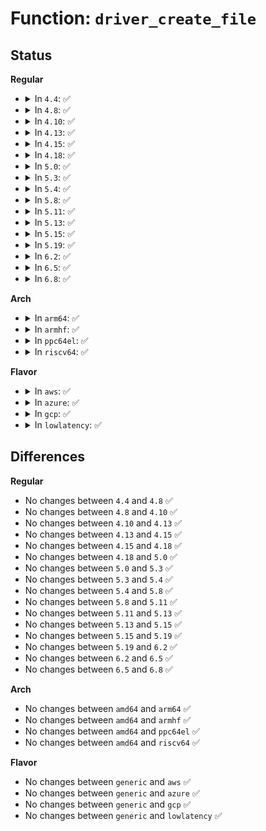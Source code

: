 # Function: <code>driver_create_file</code>

## Status
<b>Regular</b>
<ul>
<li>
<details>
<summary>In <code>4.4</code>: ✅</summary>

```c
int driver_create_file(struct device_driver *drv, const struct driver_attribute *attr);
```

**Collision:** Unique Global

**Inline:** No

**Transformation:** False

**Instances:**

```
In drivers/base/driver.c (ffffffff8154c820)
Location: drivers/base/driver.c:102
Inline: False
Direct callers:
  - drivers/base/bus.c:bus_add_driver
  - drivers/base/bus.c:bus_add_driver
  - drivers/base/bus.c:bus_add_driver
  - drivers/usb/core/driver.c:usb_register_driver
  - drivers/usb/core/driver.c:usb_register_driver
```
**Symbols:**

```
ffffffff8154c820-ffffffff8154c841: driver_create_file (STB_GLOBAL)
```
</details>
</li>
<li>
<details>
<summary>In <code>4.8</code>: ✅</summary>

```c
int driver_create_file(struct device_driver *drv, const struct driver_attribute *attr);
```

**Collision:** Unique Global

**Inline:** No

**Transformation:** False

**Instances:**

```
In drivers/base/driver.c (ffffffff8159e610)
Location: drivers/base/driver.c:102
Inline: False
Direct callers:
  - drivers/base/bus.c:bus_add_driver
  - drivers/base/bus.c:bus_add_driver
  - drivers/base/bus.c:bus_add_driver
  - drivers/usb/core/driver.c:usb_register_driver
  - drivers/usb/core/driver.c:usb_register_driver
```
**Symbols:**

```
ffffffff8159e610-ffffffff8159e631: driver_create_file (STB_GLOBAL)
```
</details>
</li>
<li>
<details>
<summary>In <code>4.10</code>: ✅</summary>

```c
int driver_create_file(struct device_driver *drv, const struct driver_attribute *attr);
```

**Collision:** Unique Global

**Inline:** No

**Transformation:** False

**Instances:**

```
In drivers/base/driver.c (ffffffff815ccbc0)
Location: drivers/base/driver.c:102
Inline: False
Direct callers:
  - drivers/base/bus.c:bus_add_driver
  - drivers/base/bus.c:bus_add_driver
  - drivers/base/bus.c:bus_add_driver
  - drivers/usb/core/driver.c:usb_register_driver
  - drivers/usb/core/driver.c:usb_register_driver
```
**Symbols:**

```
ffffffff815ccbc0-ffffffff815ccbe1: driver_create_file (STB_GLOBAL)
```
</details>
</li>
<li>
<details>
<summary>In <code>4.13</code>: ✅</summary>

```c
int driver_create_file(struct device_driver *drv, const struct driver_attribute *attr);
```

**Collision:** Unique Global

**Inline:** No

**Transformation:** False

**Instances:**

```
In drivers/base/driver.c (ffffffff815e1710)
Location: drivers/base/driver.c:102
Inline: False
Direct callers:
  - drivers/base/bus.c:bus_add_driver
  - drivers/base/bus.c:bus_add_driver
  - drivers/base/bus.c:bus_add_driver
```
**Symbols:**

```
ffffffff815e1710-ffffffff815e1731: driver_create_file (STB_GLOBAL)
```
</details>
</li>
<li>
<details>
<summary>In <code>4.15</code>: ✅</summary>

```c
int driver_create_file(struct device_driver *drv, const struct driver_attribute *attr);
```

**Collision:** Unique Global

**Inline:** No

**Transformation:** False

**Instances:**

```
In drivers/base/driver.c (ffffffff81648870)
Location: drivers/base/driver.c:102
Inline: False
Direct callers:
  - drivers/base/bus.c:bus_add_driver
  - drivers/base/bus.c:bus_add_driver
  - drivers/base/bus.c:bus_add_driver
```
**Symbols:**

```
ffffffff81648870-ffffffff81648891: driver_create_file (STB_GLOBAL)
```
</details>
</li>
<li>
<details>
<summary>In <code>4.18</code>: ✅</summary>

```c
int driver_create_file(struct device_driver *drv, const struct driver_attribute *attr);
```

**Collision:** Unique Global

**Inline:** No

**Transformation:** False

**Instances:**

```
In drivers/base/driver.c (ffffffff81683e20)
Location: drivers/base/driver.c:100
Inline: False
Direct callers:
  - drivers/base/bus.c:bus_add_driver
  - drivers/base/bus.c:bus_add_driver
  - drivers/base/bus.c:bus_add_driver
```
**Symbols:**

```
ffffffff81683e20-ffffffff81683e41: driver_create_file (STB_GLOBAL)
```
</details>
</li>
<li>
<details>
<summary>In <code>5.0</code>: ✅</summary>

```c
int driver_create_file(struct device_driver *drv, const struct driver_attribute *attr);
```

**Collision:** Unique Global

**Inline:** No

**Transformation:** False

**Instances:**

```
In drivers/base/driver.c (ffffffff816a3af0)
Location: drivers/base/driver.c:100
Inline: False
Direct callers:
  - drivers/base/bus.c:bus_add_driver
  - drivers/base/bus.c:bus_add_driver
  - drivers/base/bus.c:bus_add_driver
```
**Symbols:**

```
ffffffff816a3af0-ffffffff816a3b11: driver_create_file (STB_GLOBAL)
```
</details>
</li>
<li>
<details>
<summary>In <code>5.3</code>: ✅</summary>

```c
int driver_create_file(struct device_driver *drv, const struct driver_attribute *attr);
```

**Collision:** Unique Global

**Inline:** No

**Transformation:** False

**Instances:**

```
In drivers/base/driver.c (ffffffff816dc9e0)
Location: drivers/base/driver.c:100
Inline: False
Direct callers:
  - drivers/base/bus.c:bus_add_driver
  - drivers/base/bus.c:bus_add_driver
  - drivers/base/bus.c:bus_add_driver
```
**Symbols:**

```
ffffffff816dc9e0-ffffffff816dca01: driver_create_file (STB_GLOBAL)
```
</details>
</li>
<li>
<details>
<summary>In <code>5.4</code>: ✅</summary>

```c
int driver_create_file(struct device_driver *drv, const struct driver_attribute *attr);
```

**Collision:** Unique Global

**Inline:** No

**Transformation:** False

**Instances:**

```
In drivers/base/driver.c (ffffffff81700a80)
Location: drivers/base/driver.c:100
Inline: False
Direct callers:
  - drivers/base/bus.c:bus_add_driver
  - drivers/base/bus.c:bus_add_driver
  - drivers/base/bus.c:bus_add_driver
  - drivers/usb/core/driver.c:usb_register_driver
  - drivers/usb/core/driver.c:usb_register_driver
```
**Symbols:**

```
ffffffff81700a80-ffffffff81700aa4: driver_create_file (STB_GLOBAL)
```
</details>
</li>
<li>
<details>
<summary>In <code>5.8</code>: ✅</summary>

```c
int driver_create_file(struct device_driver *drv, const struct driver_attribute *attr);
```

**Collision:** Unique Global

**Inline:** No

**Transformation:** False

**Instances:**

```
In drivers/base/driver.c (ffffffff817ba9d0)
Location: drivers/base/driver.c:101
Inline: False
Direct callers:
  - drivers/base/bus.c:bus_add_driver
  - drivers/base/bus.c:bus_add_driver
  - drivers/base/bus.c:bus_add_driver
  - drivers/usb/core/driver.c:usb_register_driver
  - drivers/usb/core/driver.c:usb_register_driver
```
**Symbols:**

```
ffffffff817ba9d0-ffffffff817ba9f4: driver_create_file (STB_GLOBAL)
```
</details>
</li>
<li>
<details>
<summary>In <code>5.11</code>: ✅</summary>

```c
int driver_create_file(struct device_driver *drv, const struct driver_attribute *attr);
```

**Collision:** Unique Global

**Inline:** No

**Transformation:** False

**Instances:**

```
In drivers/base/driver.c (ffffffff817cf620)
Location: drivers/base/driver.c:101
Inline: False
Direct callers:
  - drivers/base/bus.c:bus_add_driver
  - drivers/base/bus.c:bus_add_driver
  - drivers/base/bus.c:bus_add_driver
  - drivers/usb/core/driver.c:usb_register_driver
  - drivers/usb/core/driver.c:usb_register_driver
```
**Symbols:**

```
ffffffff817cf620-ffffffff817cf644: driver_create_file (STB_GLOBAL)
```
</details>
</li>
<li>
<details>
<summary>In <code>5.13</code>: ✅</summary>

```c
int driver_create_file(struct device_driver *drv, const struct driver_attribute *attr);
```

**Collision:** Unique Global

**Inline:** No

**Transformation:** False

**Instances:**

```
In drivers/base/driver.c (ffffffff817b3030)
Location: drivers/base/driver.c:101
Inline: False
Direct callers:
  - drivers/base/bus.c:bus_add_driver
  - drivers/base/bus.c:bus_add_driver
  - drivers/base/bus.c:bus_add_driver
  - drivers/usb/core/driver.c:usb_register_driver
  - drivers/usb/core/driver.c:usb_register_driver
```
**Symbols:**

```
ffffffff817b3030-ffffffff817b3054: driver_create_file (STB_GLOBAL)
```
</details>
</li>
<li>
<details>
<summary>In <code>5.15</code>: ✅</summary>

```c
int driver_create_file(struct device_driver *drv, const struct driver_attribute *attr);
```

**Collision:** Unique Global

**Inline:** No

**Transformation:** False

**Instances:**

```
In drivers/base/driver.c (ffffffff8183c520)
Location: drivers/base/driver.c:101
Inline: False
Direct callers:
  - drivers/base/bus.c:bus_add_driver
  - drivers/base/bus.c:bus_add_driver
  - drivers/base/bus.c:bus_add_driver
  - drivers/usb/core/driver.c:usb_register_driver
  - drivers/usb/core/driver.c:usb_register_driver
```
**Symbols:**

```
ffffffff8183c520-ffffffff8183c544: driver_create_file (STB_GLOBAL)
```
</details>
</li>
<li>
<details>
<summary>In <code>5.19</code>: ✅</summary>

```c
int driver_create_file(struct device_driver *drv, const struct driver_attribute *attr);
```

**Collision:** Unique Global

**Inline:** No

**Transformation:** False

**Instances:**

```
In drivers/base/driver.c (ffffffff8197ef30)
Location: drivers/base/driver.c:170
Inline: False
Direct callers:
  - drivers/base/bus.c:bus_add_driver
  - drivers/base/bus.c:bus_add_driver
  - drivers/base/bus.c:bus_add_driver
  - drivers/usb/core/driver.c:usb_register_driver
  - drivers/usb/core/driver.c:usb_register_driver
```
**Symbols:**

```
ffffffff8197ef30-ffffffff8197ef68: driver_create_file (STB_GLOBAL)
```
</details>
</li>
<li>
<details>
<summary>In <code>6.2</code>: ✅</summary>

```c
int driver_create_file(struct device_driver *drv, const struct driver_attribute *attr);
```

**Collision:** Unique Global

**Inline:** No

**Transformation:** False

**Instances:**

```
In drivers/base/driver.c (ffffffff81aec630)
Location: drivers/base/driver.c:176
Inline: False
Direct callers:
  - drivers/base/bus.c:bus_add_driver
  - drivers/base/bus.c:bus_add_driver
  - drivers/base/bus.c:bus_add_driver
  - drivers/usb/core/driver.c:usb_register_driver
  - drivers/usb/core/driver.c:usb_register_driver
```
**Symbols:**

```
ffffffff81aec630-ffffffff81aec668: driver_create_file (STB_GLOBAL)
```
</details>
</li>
<li>
<details>
<summary>In <code>6.5</code>: ✅</summary>

```c
int driver_create_file(struct device_driver *drv, const struct driver_attribute *attr);
```

**Collision:** Unique Global

**Inline:** No

**Transformation:** False

**Instances:**

```
In drivers/base/driver.c (ffffffff81b3a820)
Location: drivers/base/driver.c:176
Inline: False
Direct callers:
  - drivers/base/bus.c:bus_add_driver
  - drivers/base/bus.c:bus_add_driver
  - drivers/base/bus.c:bus_add_driver
  - drivers/usb/core/driver.c:usb_register_driver
  - drivers/usb/core/driver.c:usb_register_driver
```
**Symbols:**

```
ffffffff81b3a820-ffffffff81b3a858: driver_create_file (STB_GLOBAL)
```
</details>
</li>
<li>
<details>
<summary>In <code>6.8</code>: ✅</summary>

```c
int driver_create_file(struct device_driver *drv, const struct driver_attribute *attr);
```

**Collision:** Unique Global

**Inline:** No

**Transformation:** False

**Instances:**

```
In drivers/base/driver.c (ffffffff81b922e0)
Location: drivers/base/driver.c:176
Inline: False
Direct callers:
  - drivers/base/bus.c:bus_add_driver
  - drivers/base/bus.c:bus_add_driver
  - drivers/base/bus.c:bus_add_driver
  - drivers/usb/core/driver.c:usb_register_driver
  - drivers/usb/core/driver.c:usb_register_driver
```
**Symbols:**

```
ffffffff81b922e0-ffffffff81b92318: driver_create_file (STB_GLOBAL)
```
</details>
</li>
</ul>
<b>Arch</b>
<ul>
<li>
<details>
<summary>In <code>arm64</code>: ✅</summary>

```c
int driver_create_file(struct device_driver *drv, const struct driver_attribute *attr);
```

**Collision:** Unique Global

**Inline:** No

**Transformation:** False

**Instances:**

```
In drivers/base/driver.c (ffff8000108ebeb0)
Location: drivers/base/driver.c:100
Inline: False
Direct callers:
  - drivers/base/bus.c:bus_add_driver
  - drivers/base/bus.c:bus_add_driver
  - drivers/base/bus.c:bus_add_driver
  - drivers/usb/core/driver.c:usb_register_driver
  - drivers/usb/core/driver.c:usb_register_driver
```
**Symbols:**

```
ffff8000108ebeb0-ffff8000108ebef4: driver_create_file (STB_GLOBAL)
```
</details>
</li>
<li>
<details>
<summary>In <code>armhf</code>: ✅</summary>

```c
int driver_create_file(struct device_driver *drv, const struct driver_attribute *attr);
```

**Collision:** Unique Global

**Inline:** No

**Transformation:** False

**Instances:**

```
In drivers/base/driver.c (c09d9f0c)
Location: drivers/base/driver.c:100
Inline: False
Direct callers:
  - drivers/base/bus.c:bus_add_driver
  - drivers/base/bus.c:bus_add_driver
  - drivers/base/bus.c:bus_add_driver
  - drivers/usb/core/driver.c:usb_register_driver
  - drivers/usb/core/driver.c:usb_register_driver
```
**Symbols:**

```
c09d9f0c-c09d9f40: driver_create_file (STB_GLOBAL)
```
</details>
</li>
<li>
<details>
<summary>In <code>ppc64el</code>: ✅</summary>

```c
int driver_create_file(struct device_driver *drv, const struct driver_attribute *attr);
```

**Collision:** Unique Global

**Inline:** No

**Transformation:** False

**Instances:**

```
In drivers/base/driver.c (c0000000009837e0)
Location: drivers/base/driver.c:100
Inline: False
Direct callers:
  - drivers/base/bus.c:bus_add_driver
  - drivers/base/bus.c:bus_add_driver
  - drivers/base/bus.c:bus_add_driver
  - drivers/usb/core/driver.c:usb_register_driver
  - drivers/usb/core/driver.c:usb_register_driver
```
**Symbols:**

```
c0000000009837e0-c000000000983838: driver_create_file (STB_GLOBAL)
```
</details>
</li>
<li>
<details>
<summary>In <code>riscv64</code>: ✅</summary>

```c
int driver_create_file(struct device_driver *drv, const struct driver_attribute *attr);
```

**Collision:** Unique Global

**Inline:** No

**Transformation:** False

**Instances:**

```
In drivers/base/driver.c (ffffffe00057f504)
Location: drivers/base/driver.c:100
Inline: False
Direct callers:
  - drivers/base/bus.c:bus_add_driver
  - drivers/base/bus.c:bus_add_driver
  - drivers/base/bus.c:bus_add_driver
  - drivers/usb/core/driver.c:usb_register_driver
  - drivers/usb/core/driver.c:usb_register_driver
```
**Symbols:**

```
ffffffe00057f504-ffffffe00057f53e: driver_create_file (STB_GLOBAL)
```
</details>
</li>
</ul>
<b>Flavor</b>
<ul>
<li>
<details>
<summary>In <code>aws</code>: ✅</summary>

```c
int driver_create_file(struct device_driver *drv, const struct driver_attribute *attr);
```

**Collision:** Unique Global

**Inline:** No

**Transformation:** False

**Instances:**

```
In drivers/base/driver.c (ffffffff816c6270)
Location: drivers/base/driver.c:100
Inline: False
Direct callers:
  - drivers/base/bus.c:bus_add_driver
  - drivers/base/bus.c:bus_add_driver
  - drivers/base/bus.c:bus_add_driver
  - drivers/usb/core/driver.c:usb_register_driver
  - drivers/usb/core/driver.c:usb_register_driver
```
**Symbols:**

```
ffffffff816c6270-ffffffff816c6294: driver_create_file (STB_GLOBAL)
```
</details>
</li>
<li>
<details>
<summary>In <code>azure</code>: ✅</summary>

```c
int driver_create_file(struct device_driver *drv, const struct driver_attribute *attr);
```

**Collision:** Unique Global

**Inline:** No

**Transformation:** False

**Instances:**

```
In drivers/base/driver.c (ffffffff816a14d0)
Location: drivers/base/driver.c:100
Inline: False
Direct callers:
  - drivers/base/bus.c:bus_add_driver
  - drivers/base/bus.c:bus_add_driver
  - drivers/base/bus.c:bus_add_driver
  - drivers/usb/core/driver.c:usb_register_driver
  - drivers/usb/core/driver.c:usb_register_driver
```
**Symbols:**

```
ffffffff816a14d0-ffffffff816a14f4: driver_create_file (STB_GLOBAL)
```
</details>
</li>
<li>
<details>
<summary>In <code>gcp</code>: ✅</summary>

```c
int driver_create_file(struct device_driver *drv, const struct driver_attribute *attr);
```

**Collision:** Unique Global

**Inline:** No

**Transformation:** False

**Instances:**

```
In drivers/base/driver.c (ffffffff816f4740)
Location: drivers/base/driver.c:100
Inline: False
Direct callers:
  - drivers/base/bus.c:bus_add_driver
  - drivers/base/bus.c:bus_add_driver
  - drivers/base/bus.c:bus_add_driver
  - drivers/usb/core/driver.c:usb_register_driver
  - drivers/usb/core/driver.c:usb_register_driver
```
**Symbols:**

```
ffffffff816f4740-ffffffff816f4764: driver_create_file (STB_GLOBAL)
```
</details>
</li>
<li>
<details>
<summary>In <code>lowlatency</code>: ✅</summary>

```c
int driver_create_file(struct device_driver *drv, const struct driver_attribute *attr);
```

**Collision:** Unique Global

**Inline:** No

**Transformation:** False

**Instances:**

```
In drivers/base/driver.c (ffffffff8170efd0)
Location: drivers/base/driver.c:100
Inline: False
Direct callers:
  - drivers/base/bus.c:bus_add_driver
  - drivers/base/bus.c:bus_add_driver
  - drivers/base/bus.c:bus_add_driver
  - drivers/usb/core/driver.c:usb_register_driver
  - drivers/usb/core/driver.c:usb_register_driver
```
**Symbols:**

```
ffffffff8170efd0-ffffffff8170eff4: driver_create_file (STB_GLOBAL)
```
</details>
</li>
</ul>

## Differences
<b>Regular</b>
<ul>
<li>
No changes between <code>4.4</code> and <code>4.8</code> ✅
</li>
<li>
No changes between <code>4.8</code> and <code>4.10</code> ✅
</li>
<li>
No changes between <code>4.10</code> and <code>4.13</code> ✅
</li>
<li>
No changes between <code>4.13</code> and <code>4.15</code> ✅
</li>
<li>
No changes between <code>4.15</code> and <code>4.18</code> ✅
</li>
<li>
No changes between <code>4.18</code> and <code>5.0</code> ✅
</li>
<li>
No changes between <code>5.0</code> and <code>5.3</code> ✅
</li>
<li>
No changes between <code>5.3</code> and <code>5.4</code> ✅
</li>
<li>
No changes between <code>5.4</code> and <code>5.8</code> ✅
</li>
<li>
No changes between <code>5.8</code> and <code>5.11</code> ✅
</li>
<li>
No changes between <code>5.11</code> and <code>5.13</code> ✅
</li>
<li>
No changes between <code>5.13</code> and <code>5.15</code> ✅
</li>
<li>
No changes between <code>5.15</code> and <code>5.19</code> ✅
</li>
<li>
No changes between <code>5.19</code> and <code>6.2</code> ✅
</li>
<li>
No changes between <code>6.2</code> and <code>6.5</code> ✅
</li>
<li>
No changes between <code>6.5</code> and <code>6.8</code> ✅
</li>
</ul>
<b>Arch</b>
<ul>
<li>
No changes between <code>amd64</code> and <code>arm64</code> ✅
</li>
<li>
No changes between <code>amd64</code> and <code>armhf</code> ✅
</li>
<li>
No changes between <code>amd64</code> and <code>ppc64el</code> ✅
</li>
<li>
No changes between <code>amd64</code> and <code>riscv64</code> ✅
</li>
</ul>
<b>Flavor</b>
<ul>
<li>
No changes between <code>generic</code> and <code>aws</code> ✅
</li>
<li>
No changes between <code>generic</code> and <code>azure</code> ✅
</li>
<li>
No changes between <code>generic</code> and <code>gcp</code> ✅
</li>
<li>
No changes between <code>generic</code> and <code>lowlatency</code> ✅
</li>
</ul>
